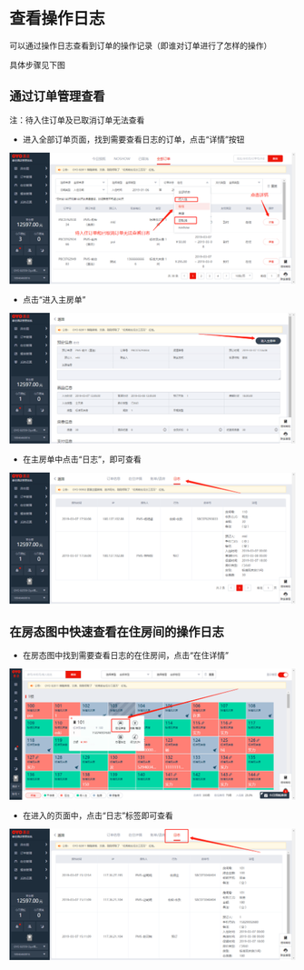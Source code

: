 # 查看操作日志

可以通过操作日志查看到订单的操作记录（即谁对订单进行了怎样的操作）

具体步骤见下图

## 通过订单管理查看

注：待入住订单及已取消订单无法查看

* 进入全部订单页面，找到需要查看日志的订单，点击“详情”按钮

![](../.gitbook/assets/image%20%28395%29.png)

* 点击“进入主房单”

![](../.gitbook/assets/image%20%28736%29.png)

* 在主房单中点击“日志”，即可查看

![](../.gitbook/assets/image%20%2842%29.png)

## 在房态图中快速查看在住房间的操作日志

* 在房态图中找到需要查看日志的在住房间，点击“在住详情”

![](../.gitbook/assets/image%20%28727%29.png)

* 在进入的页面中，点击“日志”标签即可查看

![](../.gitbook/assets/image%20%28425%29.png)

